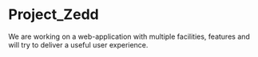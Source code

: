 # Project_Zedd
We are working on a web-application with multiple facilities, features and will try to deliver a useful user experience.
